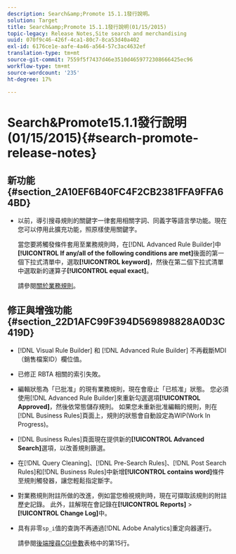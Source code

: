 ```yaml
---
description: Search&amp;Promote 15.1.1發行說明。
solution: Target
title: Search&amp;Promote 15.1.1發行說明(01/15/2015)
topic-legacy: Release Notes,Site search and merchandising
uuid: 070f9c46-426f-4ca1-80c7-8ca53d40a402
exl-id: 6176ce1e-aafe-4a46-a564-57c3ac4632ef
translation-type: tm+mt
source-git-commit: 7559f5f7437d46e3510d4659772308666425ec96
workflow-type: tm+mt
source-wordcount: '235'
ht-degree: 17%

---
```


# Search&amp;Promote15.1.1發行說明(01/15/2015){#search-promote-release-notes}

## 新功能 {#section_2A10EF6B40FC4F2CB2381FFA9FFA64BD}

* 以前，導引搜尋規則的關鍵字一律套用相關字詞、同義字等語言學功能。現在您可以停用此擴充功能，照原樣使用關鍵字。

   當您要將觸發條件套用至業務規則時，在[!DNL Advanced Rule Builder]中&#x200B;**[!UICONTROL If any/all of the following conditions are met]**&#x200B;後面的第一個下拉式清單中，選取&#x200B;**[!UICONTROL keyword]**，然後在第二個下拉式清單中選取新的運算子&#x200B;**[!UICONTROL equal exact]**。

   請參閱[關於業務規則](../c-about-rules-menu/c-about-business-rules.md#concept_2A93D76216754D3D8412CDEA00BD26BD)。

## 修正與增強功能{#section_22D1AFC99F394D569898828A0D3C419D}

* [!DNL Visual Rule Builder] 和 [!DNL Advanced Rule Builder] 不再截斷MDI（銷售檔案ID）欄位值。
* 已修正 RBTA 相關的索引失敗。
* 編輯狀態為「已批准」的現有業務規則，現在會廢止「已核准」狀態。 您必須使用[!DNL Advanced Rule Builder]來重新勾選選項&#x200B;**[!UICONTROL Approved]**，然後依常態儲存規則。 如果您未重新批准編輯的規則，則在[!DNL Business Rules]頁面上，規則的狀態會自動設定為WIP(Work In Progress)。
* [!DNL Business Rules]頁面現在提供新的&#x200B;**[!UICONTROL Advanced Search]**&#x200B;選項，以改善規則篩選。
* 在[!DNL Query Cleaning]、[!DNL Pre-Search Rules]、[!DNL Post Search Rules]和[!DNL Business Rules]中新增&#x200B;**[!UICONTROL contains word]**&#x200B;條件至規則觸發器，讓您輕鬆指定斷字。
* 對業務規則附註所做的改進，例如當您檢視規則時，現在可擷取該規則的附註歷史記錄。 此外，註解現在會記錄在&#x200B;**[!UICONTROL Reports]** > **[!UICONTROL Change Log]**&#x200B;中。
* 具有非零`sp_i`值的查詢不再通過[!DNL Adobe Analytics]重定向器運行。

   請參閱[後端搜尋CGI參數](../c-appendices/c-cgiparameters.md#reference_582E85C3886740C98FE88CA9DF7918E8)表格中的第15行。
